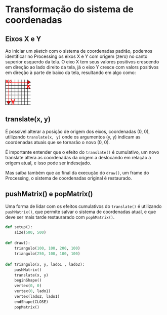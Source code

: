 # Transformação do sistema de coordenadas

## Eixos X e Y

Ao iniciar um *sketch* com o sistema de coordenadas padrão, podemos identificar no 
Processing os eixos X e Y com origem (zero) no canto superior esquerdo da tela. O eixo X tem seus valores positivos crescendo em direção ao lado direito da tela, já o eixo Y cresce com valors positivos em direção à parte de baixo da tela, resultando em algo como:

![Coordenadas X e Y](assets/coordenadas.jpg)

## translate(x, y)

É possível alterar a posição de origem dos eixos, coordenadas (0, 0), utilizando `translate(x, y)` onde os argumentos (y, y) indicam as coordenadas atuais que se tornarão o novo (0, 0).

É importante entender que o efeito do `translate()` é cumulativo, um novo translate altera as coordenadas da origem a deslocando em relação a origem atual, e isso pode ser indesejado.

Mas saiba também que ao final da execução do `draw()`, um frame do Processing, o sistema de coordenadas original é restaurado.

## pushMatrix() e popMatrix()

Uma forma de lidar com os efeitos cumulativos do `translate()` é utilizando `pushMatrix()`, que permite salvar o sistema de coordenadas atual, e que deve ser mais tarde restaurarado  com `pophMatrix()`.

```python
def setup():
    size(500, 500)
    
def draw():
    triangulo(100, 100, 200, 100)
    triangulo(250, 100, 100, 100)

def triangulo(x, y, lado1 , lado2):
    pushMatrix() 
    translate(x, y)
    beginShape()
    vertex(0, 0)
    vertex(0, lado1)
    vertex(lado2, lado1)
    endShape(CLOSE) 
    popMatrix() 
```

